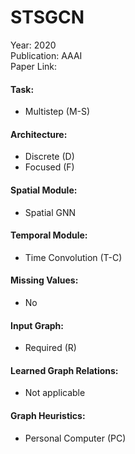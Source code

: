 # STSGCN

Year: 2020  
Publication: AAAI  
Paper Link:

#### Task:

- Multistep (M-S)

#### Architecture:

- Discrete (D)
- Focused (F)

#### Spatial Module:

- Spatial GNN

#### Temporal Module:

- Time Convolution (T-C)

#### Missing Values:

- No

#### Input Graph:

- Required (R)

#### Learned Graph Relations:

- Not applicable

#### Graph Heuristics:

- Personal Computer (PC)
